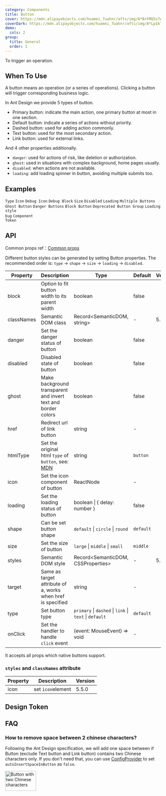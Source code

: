 ```yaml
---
category: Components
title: Button
cover: https://mdn.alipayobjects.com/huamei_7uahnr/afts/img/A*BrFMQ5s7AAQAAAAAAAAAAAAADrJ8AQ/original
coverDark: https://mdn.alipayobjects.com/huamei_7uahnr/afts/img/A*Lp1kTYmSsgoAAAAAAAAAAAAADrJ8AQ/original
demo:
  cols: 2
group:
  title: General
  order: 1
---
```


To trigger an operation.

## When To Use

A button means an operation (or a series of operations). Clicking a button will trigger corresponding business logic.

In Ant Design we provide 5 types of button.

- Primary button: indicate the main action, one primary button at most in one section.
- Default button: indicate a series of actions without priority.
- Dashed button: used for adding action commonly.
- Text button: used for the most secondary action.
- Link button: used for external links.

And 4 other properties additionally.

- `danger`: used for actions of risk, like deletion or authorization.
- `ghost`: used in situations with complex background, home pages usually.
- `disabled`: when actions are not available.
- `loading`: add loading spinner in button, avoiding multiple submits too.

## Examples

<!-- prettier-ignore -->
<code src="./demo/basic.tsx">Type</code>
<code src="./demo/icon.tsx">Icon</code>
<code src="./demo/debug-icon.tsx" debug>Debug Icon</code>
<code src="./demo/debug-block.tsx" debug>Debug Block</code>
<code src="./demo/size.tsx">Size</code>
<code src="./demo/disabled.tsx">Disabled</code>
<code src="./demo/loading.tsx">Loading</code>
<code src="./demo/multiple.tsx">Multiple Buttons</code>
<code src="./demo/ghost.tsx">Ghost Button</code>
<code src="./demo/danger.tsx">Danger Buttons</code>
<code src="./demo/block.tsx">Block Button</code>
<code src="./demo/legacy-group.tsx" debug>Deprecated Button Group</code>
<code src="./demo/chinese-chars-loading.tsx" debug>Loading style bug</code>
<code src="./demo/component-token.tsx" debug>Component Token</code>

## API

Common props ref：[Common props](/docs/react/common-props)

Different button styles can be generated by setting Button properties. The recommended order is: `type` -> `shape` -> `size` -> `loading` -> `disabled`.

| Property | Description | Type | Default | Version |
| --- | --- | --- | --- | --- |
| block | Option to fit button width to its parent width | boolean | false |  |
| classNames | Semantic DOM class | Record<SemanticDOM, string> | - | 5.4.0 |
| danger | Set the danger status of button | boolean | false |  |
| disabled | Disabled state of button | boolean | false |  |
| ghost | Make background transparent and invert text and border colors | boolean | false |  |
| href | Redirect url of link button | string | - |  |
| htmlType | Set the original html `type` of `button`, see: [MDN](https://developer.mozilla.org/en-US/docs/Web/HTML/Element/button#attr-type) | string | `button` |  |
| icon | Set the icon component of button | ReactNode | - |  |
| loading | Set the loading status of button | boolean \| { delay: number } | false |  |
| shape | Can be set button shape | `default` \| `circle` \| `round` | `default` |  |
| size | Set the size of button | `large` \| `middle` \| `small` | `middle` |  |
| styles | Semantic DOM style | Record<SemanticDOM, CSSProperties> | - | 5.4.0 |
| target | Same as target attribute of a, works when href is specified | string | - |  |
| type | Set button type | `primary` \| `dashed` \| `link` \| `text` \| `default` | `default` |  |
| onClick | Set the handler to handle `click` event | (event: MouseEvent) => void | - |  |

It accepts all props which native buttons support.

### `styles` and `classNames` attribute

| Property | Description       | Version |
| -------- | ----------------- | ------- |
| icon     | set `icon`element | 5.5.0   |

## Design Token

<ComponentTokenTable component="Button"></ComponentTokenTable>

## FAQ

### How to remove space between 2 chinese characters?

Following the Ant Design specification, we will add one space between if Button (exclude Text button and Link button) contains two Chinese characters only. If you don't need that, you can use [ConfigProvider](/components/config-provider/#api) to set `autoInsertSpaceInButton` as `false`.

<img src="https://gw.alipayobjects.com/zos/antfincdn/MY%26THAPZrW/38f06cb9-293a-4b42-b183-9f443e79ffea.png" width="100px" height="64px" style="box-shadow: none; margin: 0;" alt="Button with two Chinese characters" />

<style>
.site-button-ghost-wrapper {
  padding: 16px;
  background: rgb(190, 200, 200);
}
</style>
